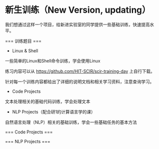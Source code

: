 # 新生训练（New Version, updating）
我们想通过这样一个项目，给新进实验室的同学提供一些基础训练，快速提高水平。

=== 训练题目 ===

- Linux & Shell

一些简单的Linux和Shell命令训练，学会使用Linux

练习内容可以从 https://github.com/HIT-SCIR/scir-training-day 上自行下载。

针对每一个训练内容都给出了详细的说明文档和相关学习资料，注意查询学习。

- Code Projects

文本处理相关的基础代码训练，学会处理文本

- NLP Projects（配合研1的计算语言学的课）

自然语言处理（NLP）相关的基础训练，学会一些基础任务的基本方法

=== Code Projects ===

=== NLP Projects ===
